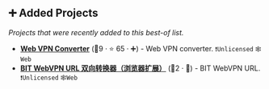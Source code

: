 ## ➕ Added Projects

_Projects that were recently added to this best-of list._

- <b><a href="https://webvpn.swo.moe/">Web VPN Converter</a></b> (🥇9 ·  ⭐ 65 · ➕) - Web VPN converter. <code>❗Unlicensed</code> <code>🕸️Web</code>
- <b><a href="https://addons.mozilla.org/zh-CN/firefox/addon/bit-webvpn-converter/">BIT WebVPN URL 双向转换器（浏览器扩展）</a></b> (🥉2 · 🐣) - BIT WebVPN URL. <code>❗Unlicensed</code> <code>🕸️Web</code>

